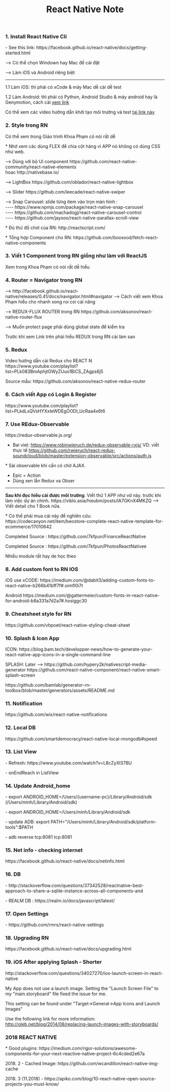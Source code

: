 <h1 align='center'>React Native Note</h1>
<br />
<h3>1. Install React Native Cli</h3>
<p>- See this link: https://facebook.github.io/react-native/docs/getting-started.html</p>
<p>--> Có thể chọn Windown hay Mac để cài đặt</p>
<p>--> Làm iOS và Android riêng biệt</p>
<hr />
<p>1.1 Làm iOS: thì phải có xCode & máy Mac dễ cài dễ test</p>
<p>1.2 Làm Android: thì phải có Python, Android Studio & máy android hay là Genymotion, cách cài <a href="https://hocthietkeweb.net.vn/huong-dan-cai-dat-may-ao-genymotion-de-test-ung-dung-android.html">xem link</a></p>
<p>Có thể xem các video hướng dẫn khởi tạo môi trường và test 
<a href="https://www.youtube.com/playlist?list=PLzrVYRai0riQsPYaBX-aNz8YCmtDsg17A">tại link này</a></p>
<h3>2. Style trong RN</h3>
<p>Có thể xem trong Giáo trình Khoa Phạm có nói rất dễ</p>
<p>* Nhớ xem các dùng FLEX để chia cột hàng vì APP nó không có dùng CSS như web.</p>
<p>--> Dùng với bộ UI component https://github.com/react-native-community/react-native-elements
<br /> hoac http://nativebase.io/ </p>
<p>--> LightBox https://github.com/oblador/react-native-lightbox </p>
<p>--> Slider https://github.com/leecade/react-native-swiper</p>
<p>--> Snap Carousel: slide từng item vào trọn màn hình : 
<br />---- https://www.npmjs.com/package/react-native-snap-carousel 
<br />---- https://github.com/machadogj/react-native-carousel-control
<br />---- https://github.com/jaysoo/react-native-parallax-scroll-view
</p>

<p>* Đủ thứ đồ chơi của RN: http://reactscript.com/</p>
<p>* Tổng hợp Component cho RN: https://github.com/booxood/fetch-react-native-components</p>

<h3>3. Viết 1 Component trong RN giống như làm với ReactJS</h3>
<p>Xem trong Khoa Phạm có nói rất dễ hiểu</p>
<h3>4. Router = Navigator trong RN</h3>
--> http://facebook.github.io/react-native/releases/0.41/docs/navigator.html#navigator
--> Cách viết xem Khoa Phạm hiểu cho nhanh xong roi coi cái nâng 
<p>--> REDUX-FLUX ROUTER trong RN https://github.com/aksonov/react-native-router-flux</p>
<p>--> Muốn protect page phải dùng global state để kiểm tra</p>
<p> Trước khi xem Link trên phải hiểu REDUX trong RN cài làm sao</p>
<h3>5. Redux </h3>
<p>Video hướng dẫn cài Redux cho REACT N https://www.youtube.com/playlist?list=PLk083BmAphjtGWyZUuo1BiCS_ZAgps6j5 </p>
<p>Source mẫu: https://github.com/aksonov/react-native-redux-router</p>
<h3>6. Cách viết App có Login & Register</h3>
https://www.youtube.com/playlist?list=PLkdLxQVsHYXxteWDEgOODl_UcRaa4x6t6
<h3>7. Use REdux-Observable</h3>
https://redux-observable.js.org/

- Bai viet: https://www.robinwieruch.de/redux-observable-rxjs/
VD: viết thực tế https://github.com/rwieruch/react-redux-soundcloud/blob/master/extension-observable/src/actions/auth.js 
<p>* Sài observable khi cần có chờ AJAX. </p>
<ul>
<li>Epic = Action </li>
<li> Dùng xen lẫn Redux va Obser</li>
</ul>
<hr />
<b style="color: 'red'">Sau khi đọc hiểu cài được môi trường</b>. Viết thử 1 APP như vd này. trước khi làm việc dự án chính.
https://viblo.asia/hieubm/posts/lA7GKnX4MKZQ
--> Viết detail cho 1 Book nữa. 
<p>* Có thể phải mua cái 
này để nghiên cứu: https://codecanyon.net/item/beostore-complete-react-native-template-for-ecommerce/17010642</p>
<p>Completed Source : https://github.com/7kfpun/FinanceReactNative </p>
<p>Completed Source : https://github.com/7kfpun/PhotosReactNativee </p>
<p>Nhiều module rất hay de học theo</p>


<h3>8. Add custom font to RN IOS</h3>
<p>iOS use xCODE: https://medium.com/@dabit3/adding-custom-fonts-to-react-native-b266b41bff7f#.oimfl0i7t</p>
<p>Android https://medium.com/@gattermeier/custom-fonts-in-react-native-for-android-b8a331a7d2a7#.hxsiggc30</p>

<h3>9. Cheatsheet style for RN</h3>
<p>https://github.com/vhpoet/react-native-styling-cheat-sheet</p>

<h3>10. Splash & Icon App</h3>
<p>ICON: https://blog.bam.tech/developper-news/how-to-generate-your-react-native-app-icons-in-a-single-command-line</p>
<p>SPLASH:
Later --> https://github.com/hypery2k/nativescript-media-generator
https://github.com/react-native-component/react-native-smart-splash-screen</p>
<p>https://github.com/bamlab/generator-rn-toolbox/blob/master/generators/assets/README.md</p>

<h3>11. Notification</h3>
<p>https://github.com/wix/react-native-notifications</p>

<h3>12. Local DB</h3>
<p>https://github.com/smartdemocracy/react-native-local-mongodb#speed</p>

<h3>13. List View</h3>
<p>- Refresh: https://www.youtube.com/watch?v=L8cZyXl37BU </p>
<p>- onEndReach in ListView</p>

<h3>14. Update Android_home</h3>
<p>- export ANDROID_HOME=/Users/{username-pc}/Library/Android/sdk     (/Users/minh/Library/Android/sdk)</p>
<p>- export ANDROID_HOME=/Users/minh/Library/Android/sdk</p>
<p>- update ADB: export PATH="/Users/minh/Library/Android/sdk/platform-tools":$PATH</p>
<p>- adb reverse tcp:8081 tcp:8081</p>

<h3>15. Net info - checking internet</h3>
<p>https://facebook.github.io/react-native/docs/netinfo.html</p>

<h3>16. DB </h3>
<p>- http://stackoverflow.com/questions/37342528/reactnative-best-approach-to-share-a-sqlite-instance-across-all-components-and</p>
<p>- REALM DB : https://realm.io/docs/javascript/latest/ </p>
<h3>17. Open Settings</h3>
<p>- https://github.com/rmrs/react-native-settings</p>

<h3>18. Upgrading RN</h3>
<p>https://facebook.github.io/react-native/docs/upgrading.html</p>

<h3>19. iOS After applying Splash - Shorter</h3>
<p>http://stackoverflow.com/questions/34027270/ios-launch-screen-in-react-native</p>
<p>My App does not use a launch image. Setting the "Launch Screen File" to my "main.storyboard" file fixed the issue for me.

This setting can be found under "Target->General->App Icons and Launch Images"

Use the following link for more information: http://oleb.net/blog/2014/08/replacing-launch-images-with-storyboards/
</p>

<h3>2018 REACT NATIVE</h3>
<p>* Good plugins: https://medium.com/rigor-solutions/awesome-components-for-your-next-reactive-native-project-6c4cded2e67a</p>
<p>2018. 2 - Cached Image: https://github.com/wcandillon/react-native-img-cache</p>
<p>2018. 3 (11.2018) - https://apiko.com/blog/10-react-native-open-source-projects-you-must-know/</p>


